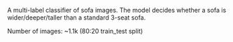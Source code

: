 A multi-label classifier of sofa images. The model decides whether a sofa is wider/deeper/taller than a standard 3-seat sofa.

Number of images: ~1.1k (80:20 train_test split)

